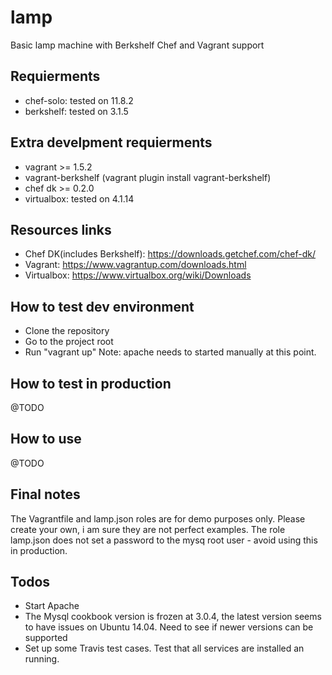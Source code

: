 lamp
====

Basic lamp machine with Berkshelf Chef and Vagrant support


Requierments
------------
* chef-solo: tested on 11.8.2
* berkshelf: tested on 3.1.5

Extra develpment requierments
-----------------------------
* vagrant >= 1.5.2
* vagrant-berkshelf (vagrant plugin install vagrant-berkshelf)
* chef dk >= 0.2.0
* virtualbox: tested on 4.1.14
 

Resources links
---------------
* Chef DK(includes Berkshelf): https://downloads.getchef.com/chef-dk/
* Vagrant: https://www.vagrantup.com/downloads.html
* Virtualbox: https://www.virtualbox.org/wiki/Downloads


How to test dev environment
---------------------------
- Clone the repository
- Go to the project root
- Run "vagrant up"
Note: apache needs to started manually at this point.

How to test in production
-------------------------
@TODO

How to use
----------
@TODO

Final notes
-----------
The Vagrantfile and lamp.json roles are for demo purposes only. 
Please create your own, i am sure they are not perfect examples.
The role lamp.json does not set a password to the mysq root user - avoid using this in production.

Todos
------
- Start Apache  
- The Mysql cookbook version is frozen at 3.0.4, the latest version seems to have issues on Ubuntu 14.04. Need to see if newer versions can be supported
- Set up some Travis test cases. Test that all services are installed an running.

